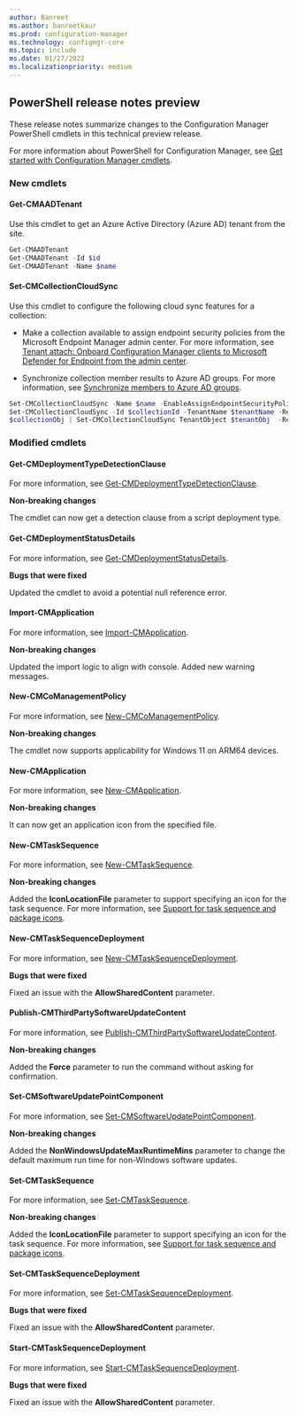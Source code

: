 ```yaml
---
author: Banreet
ms.author: banreetkaur
ms.prod: configuration-manager
ms.technology: configmgr-core
ms.topic: include
ms.date: 01/27/2022
ms.localizationpriority: medium
---
```


## <a name="bkmk_powershell"></a> PowerShell release notes preview

<!--12654996-->

These release notes summarize changes to the Configuration Manager PowerShell cmdlets in this technical preview release.

For more information about PowerShell for Configuration Manager, see [Get started with Configuration Manager cmdlets](/powershell/sccm/overview).

### New cmdlets

#### Get-CMAADTenant

Use this cmdlet to get an Azure Active Directory (Azure AD) tenant from the site.

```powershell
Get-CMAADTenant
Get-CMAADTenant -Id $id
Get-CMAADTenant -Name $name
```

#### Set-CMCollectionCloudSync

Use this cmdlet to configure the following cloud sync features for a collection:

- Make a collection available to assign endpoint security policies from the Microsoft Endpoint Manager admin center. For more information, see [Tenant attach: Onboard Configuration Manager clients to Microsoft Defender for Endpoint from the admin center](../../../../../tenant-attach/atp-onboard.md).

- Synchronize collection member results to Azure AD groups. For more information, see [Synchronize members to Azure AD groups](../../../../clients/manage/collections/create-collections.md#bkmk_aadcollsync).

```powershell
Set-CMCollectionCloudSync -Name $name -EnableAssignEndpointSecurityPolicy $true -TenantId $tenantId -AddGroupName $array  -Verbose
Set-CMCollectionCloudSync -Id $collectionId -TenantName $tenantName -RemoveGroupName $array1  -AddGroupName $array2
$collectionObj | Set-CMCollectionCloudSync TenantObject $tenantObj  -RemoveGroupName $array1  -AddGroupName $array2
```

### Modified cmdlets

#### Get-CMDeploymentTypeDetectionClause

For more information, see [Get-CMDeploymentTypeDetectionClause](/powershell/module/configurationmanager/Get-CMDeploymentTypeDetectionClause).

**Non-breaking changes**

The cmdlet can now get a detection clause from a script deployment type.

#### Get-CMDeploymentStatusDetails

For more information, see [Get-CMDeploymentStatusDetails](/powershell/module/configurationmanager/Get-CMDeploymentStatusDetails).

**Bugs that were fixed**

Updated the cmdlet to avoid a potential null reference error.

#### Import-CMApplication

For more information, see [Import-CMApplication](/powershell/module/configurationmanager/Import-CMApplication).

**Non-breaking changes**

Updated the import logic to align with console. Added new warning messages.

#### New-CMCoManagementPolicy

For more information, see [New-CMCoManagementPolicy](/powershell/module/configurationmanager/New-CMCoManagementPolicy).

**Non-breaking changes**

The cmdlet now supports applicability for Windows 11 on ARM64 devices.

#### New-CMApplication

For more information, see [New-CMApplication](/powershell/module/configurationmanager/New-CMApplication).

**Non-breaking changes**

It can now get an application icon from the specified file.

#### New-CMTaskSequence

For more information, see [New-CMTaskSequence](/powershell/module/configurationmanager/New-CMTaskSequence).

**Non-breaking changes**

Added the **IconLocationFile** parameter to support specifying an icon for the task sequence. For more information, see [Support for task sequence and package icons](#bkmk_tsico).

#### New-CMTaskSequenceDeployment

For more information, see [New-CMTaskSequenceDeployment](/powershell/module/configurationmanager/New-CMTaskSequenceDeployment).

**Bugs that were fixed**

Fixed an issue with the **AllowSharedContent** parameter.

#### Publish-CMThirdPartySoftwareUpdateContent

For more information, see [Publish-CMThirdPartySoftwareUpdateContent](/powershell/module/configurationmanager/Publish-CMThirdPartySoftwareUpdateContent).

**Non-breaking changes**

Added the **Force** parameter to run the command without asking for confirmation.

#### Set-CMSoftwareUpdatePointComponent

For more information, see [Set-CMSoftwareUpdatePointComponent](/powershell/module/configurationmanager/Set-CMSoftwareUpdatePointComponent).

**Non-breaking changes**

Added the **NonWindowsUpdateMaxRuntimeMins** parameter to change the default maximum run time for non-Windows software updates.

#### Set-CMTaskSequence

For more information, see [Set-CMTaskSequence](/powershell/module/configurationmanager/Set-CMTaskSequence).

**Non-breaking changes**

Added the **IconLocationFile** parameter to support specifying an icon for the task sequence. For more information, see [Support for task sequence and package icons](#bkmk_tsico).

#### Set-CMTaskSequenceDeployment

For more information, see [Set-CMTaskSequenceDeployment](/powershell/module/configurationmanager/Set-CMTaskSequenceDeployment).

**Bugs that were fixed**

Fixed an issue with the **AllowSharedContent** parameter.

#### Start-CMTaskSequenceDeployment

For more information, see [Start-CMTaskSequenceDeployment](/powershell/module/configurationmanager/Start-CMTaskSequenceDeployment).

**Bugs that were fixed**

Fixed an issue with the **AllowSharedContent** parameter.
